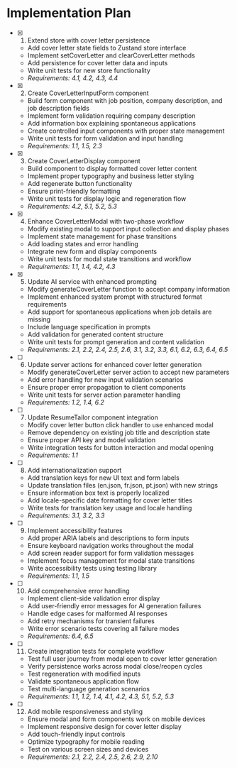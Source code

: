 # Implementation Plan

- [x] 1. Extend store with cover letter persistence
  - Add cover letter state fields to Zustand store interface
  - Implement setCoverLetter and clearCoverLetter methods
  - Add persistence for cover letter data and inputs
  - Write unit tests for new store functionality
  - _Requirements: 4.1, 4.2, 4.3, 4.4_

- [x] 2. Create CoverLetterInputForm component
  - Build form component with job position, company description, and job description fields
  - Implement form validation requiring company description
  - Add information box explaining spontaneous applications
  - Create controlled input components with proper state management
  - Write unit tests for form validation and input handling
  - _Requirements: 1.1, 1.5, 2.3_

- [x] 3. Create CoverLetterDisplay component
  - Build component to display formatted cover letter content
  - Implement proper typography and business letter styling
  - Add regenerate button functionality
  - Ensure print-friendly formatting
  - Write unit tests for display logic and regeneration flow
  - _Requirements: 4.2, 5.1, 5.2, 5.3_

- [x] 4. Enhance CoverLetterModal with two-phase workflow
  - Modify existing modal to support input collection and display phases
  - Implement state management for phase transitions
  - Add loading states and error handling
  - Integrate new form and display components
  - Write unit tests for modal state transitions and workflow
  - _Requirements: 1.1, 1.4, 4.2, 4.3_

- [x] 5. Update AI service with enhanced prompting
  - Modify generateCoverLetter function to accept company information
  - Implement enhanced system prompt with structured format requirements
  - Add support for spontaneous applications when job details are missing
  - Include language specification in prompts
  - Add validation for generated content structure
  - Write unit tests for prompt generation and content validation
  - _Requirements: 2.1, 2.2, 2.4, 2.5, 2.6, 3.1, 3.2, 3.3, 6.1, 6.2, 6.3, 6.4, 6.5_

- [ ] 6. Update server actions for enhanced cover letter generation
  - Modify generateCoverLetter server action to accept new parameters
  - Add error handling for new input validation scenarios
  - Ensure proper error propagation to client components
  - Write unit tests for server action parameter handling
  - _Requirements: 1.2, 1.4, 6.2_

- [ ] 7. Update ResumeTailor component integration
  - Modify cover letter button click handler to use enhanced modal
  - Remove dependency on existing job title and description state
  - Ensure proper API key and model validation
  - Write integration tests for button interaction and modal opening
  - _Requirements: 1.1_

- [ ] 8. Add internationalization support
  - Add translation keys for new UI text and form labels
  - Update translation files (en.json, fr.json, pt.json) with new strings
  - Ensure information box text is properly localized
  - Add locale-specific date formatting for cover letter titles
  - Write tests for translation key usage and locale handling
  - _Requirements: 3.1, 3.2, 3.3_

- [ ] 9. Implement accessibility features
  - Add proper ARIA labels and descriptions to form inputs
  - Ensure keyboard navigation works throughout the modal
  - Add screen reader support for form validation messages
  - Implement focus management for modal state transitions
  - Write accessibility tests using testing library
  - _Requirements: 1.1, 1.5_

- [ ] 10. Add comprehensive error handling
  - Implement client-side validation error display
  - Add user-friendly error messages for AI generation failures
  - Handle edge cases for malformed AI responses
  - Add retry mechanisms for transient failures
  - Write error scenario tests covering all failure modes
  - _Requirements: 6.4, 6.5_

- [ ] 11. Create integration tests for complete workflow
  - Test full user journey from modal open to cover letter generation
  - Verify persistence works across modal close/reopen cycles
  - Test regeneration with modified inputs
  - Validate spontaneous application flow
  - Test multi-language generation scenarios
  - _Requirements: 1.1, 1.2, 1.4, 4.1, 4.2, 4.3, 5.1, 5.2, 5.3_

- [ ] 12. Add mobile responsiveness and styling
  - Ensure modal and form components work on mobile devices
  - Implement responsive design for cover letter display
  - Add touch-friendly input controls
  - Optimize typography for mobile reading
  - Test on various screen sizes and devices
  - _Requirements: 2.1, 2.2, 2.4, 2.5, 2.6, 2.9, 2.10_